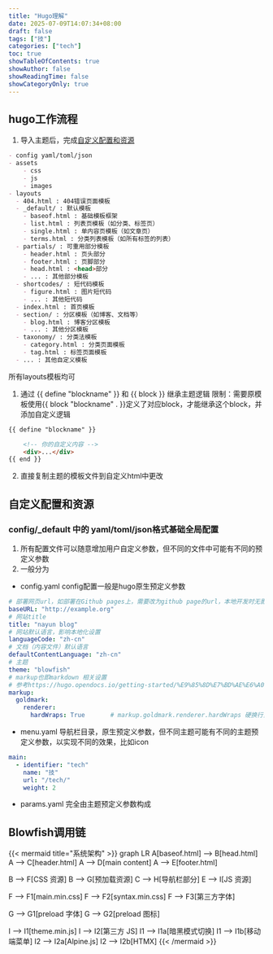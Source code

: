 ```yaml
---
title: "Hugo理解"
date: 2025-07-09T14:07:34+08:00
draft: false
tags: ["技"]
categories: ["tech"]
toc: true
showTableOfContents: true
showAuthor: false
showReadingTime: false
showCategoryOnly: true
---
```


## hugo工作流程
1. 导入主题后，完成[自定义配置和资源](#自定义配置和资源)
```markdown
- config yaml/toml/json
- assets
    - css
    - js
    - images
- layouts
  - 404.html : 404错误页面模板
  - _default/ : 默认模板
    - baseof.html : 基础模板框架
    - list.html : 列表页模板（如分类、标签页）
    - single.html : 单内容页模板（如文章页）
    - terms.html : 分类列表模板（如所有标签的列表）
  - partials/ : 可重用部分模板
    - header.html : 页头部分
    - footer.html : 页脚部分
    - head.html : <head>部分
    - ... : 其他部分模板
  - shortcodes/ : 短代码模板
    - figure.html : 图片短代码
    - ... : 其他短代码
  - index.html : 首页模板
  - section/ : 分区模板（如博客、文档等）
    - blog.html : 博客分区模板
    - ... : 其他分区模板
  - taxonomy/ : 分类法模板
    - category.html : 分类页面模板
    - tag.html : 标签页面模板
  - ... : 其他自定义模板
```
所有layouts模板均可
1. 通过 {{ define "blockname" }} 和 {{ block }} 继承主题逻辑
限制：需要原模板使用{{ block "blockname" . }}定义了对应block，才能继承这个block，并添加自定义逻辑
```html
{{ define "blockname" }}

    <!-- 你的自定义内容 -->
    <div>...</div>
{{ end }}
```
2. 直接复制主题的模板文件到自定义html中更改






## 自定义配置和资源
### config/_default 中的 yaml/toml/json格式基础全局配置
1. 所有配置文件可以随意增加用户自定义参数，但不同的文件中可能有不同的预定义参数
1. 一般分为
- config.yaml
config配置一般是hugo原生预定义参数
```yaml
# 部署网页url，如部署在Github pages上，需要改为github page的url，本地开发时无影响
baseURL: "http://example.org"
# 网站title
title: "nayun blog"
# 网站默认语言，影响本地化设置
languageCode: "zh-cn"
# 文档（内容文件）默认语言
defaultContentLanguage: "zh-cn"
# 主题
theme: "blowfish"
# markup也即markdown 相关设置
# 参考https://hugo.opendocs.io/getting-started/%E9%85%8D%E7%BD%AE%E6%A0%87%E8%AE%B0%E8%AF%AD%E8%A8%80/
markup: 
  goldmark:
    renderer:
      hardWraps: True       # markup.goldmark.renderer.hardWraps 硬换行，md文档中强制单个回车换行（默认回车不会换行，而是双空格换行）

```
- menu.yaml
导航栏目录，原生预定义参数，但不同主题可能有不同的主题预定义参数，以实现不同的效果，比如icon
```yaml
main:
  - identifier: "tech"
    name: "技"
    url: "/tech/"
    weight: 2
```
- params.yaml
完全由主题预定义参数构成

## Blowfish调用链
{{< mermaid title="系统架构" >}}
graph LR
A[baseof.html] --> B[head.html]
A --> C[header.html]
A --> D[main content]
A --> E[footer.html]

B --> F[CSS 资源]
B --> G[预加载资源]
C --> H[导航栏部分]
E --> I[JS 资源]

F --> F1[main.min.css]
F --> F2[syntax.min.css]
F --> F3[第三方字体]

G --> G1[preload 字体]
G --> G2[preload 图标]

I --> I1[theme.min.js]
I --> I2[第三方 JS]
I1 --> I1a[暗黑模式切换]
I1 --> I1b[移动端菜单]
I2 --> I2a[Alpine.js]
I2 --> I2b[HTMX]
{{< /mermaid >}}